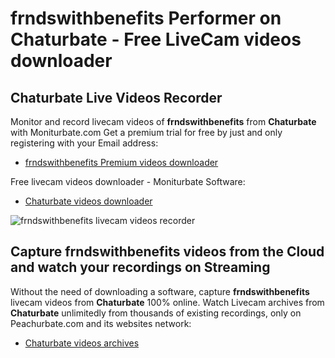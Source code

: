 # frndswithbenefits Performer on Chaturbate - Free LiveCam videos downloader

## Chaturbate Live Videos Recorder

Monitor and record livecam videos of **frndswithbenefits** from **Chaturbate** with Moniturbate.com
Get a premium trial for free by just and only registering with your Email address:
* [frndswithbenefits Premium videos downloader](https://moniturbate.com/request-demo-licence-key.html)

Free livecam videos downloader - Moniturbate Software:
* [Chaturbate videos downloader](https://moniturbate.com/moniturbate-download-software.html)

![frndswithbenefits livecam videos recorder](https://peachurnet.com/templates/moniturbate-software.png)


## Capture frndswithbenefits videos from the Cloud and watch your recordings on Streaming

Without the need of downloading a software, capture **frndswithbenefits** livecam videos from **Chaturbate** 100% online.
Watch Livecam archives from **Chaturbate** unlimitedly from thousands of existing recordings, only on Peachurbate.com and its websites network:
* [Chaturbate videos archives](https://peachurnet.com/)